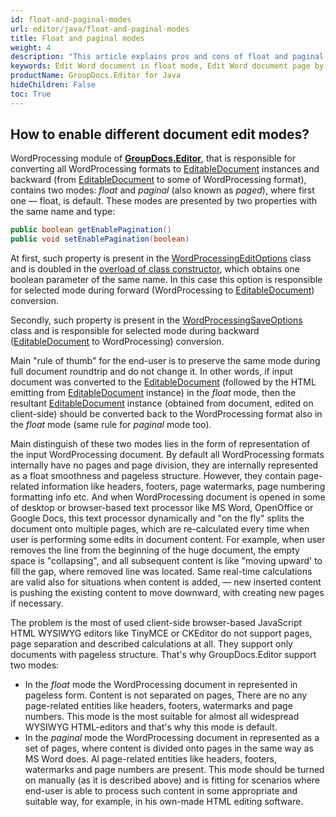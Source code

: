 ```yaml
---
id: float-and-paginal-modes
url: editor/java/float-and-paginal-modes
title: Float and paginal modes
weight: 4
description: "This article explains pros and cons of float and paginal document editing modes when edit Word documents with GroupDocs.Editor API."
keywords: Edit Word document in float mode, Edit Word document page by page, edit Word
productName: GroupDocs.Editor for Java
hideChildren: False
toc: True
---
```

## How to enable different document edit modes?
WordProcessing module of [**GroupDocs.Editor**](https://products.groupdocs.com/editor/java), that is responsible for converting all WordProcessing formats to [EditableDocument](https://apireference.groupdocs.com/editor/java/com.groupdocs.editor/editabledocument) instances and backward (from [EditableDocument](https://apireference.groupdocs.com/editor/java/com.groupdocs.editor/editabledocument) to some of WordProcessing format), contains two modes: *float* and *paginal* (also known as *paged*), where first one — float, is default. These modes are presented by two properties with the same name and type:

```java
public boolean getEnablePagination()
public void setEnablePagination(boolean)
```

At first, such property is present in the [WordProcessingEditOptions](https://apireference.groupdocs.com/editor/java/com.groupdocs.editor.options/wordprocessingeditoptions) class and is doubled in the [overload of class constructor](https://apireference.groupdocs.com/editor/java/com.groupdocs.editor.options/wordprocessingeditoptions/constructors/1), which obtains one boolean parameter of the same name. In this case this option is responsible for selected mode during forward (WordProcessing to [EditableDocument](https://apireference.groupdocs.com/editor/java/com.groupdocs.editor/editabledocument)) conversion.

Secondly, such property is present in the [WordProcessingSaveOptions](https://apireference.groupdocs.com/editor/java/com.groupdocs.editor.options/wordprocessingsaveoptions) class and is responsible for selected mode during backward ([EditableDocument](https://apireference.groupdocs.com/editor/java/com.groupdocs.editor/editabledocument) to WordProcessing) conversion.

Main "rule of thumb" for the end-user is to preserve the same mode during full document roundtrip and do not change it. In other words, if input document was converted to the [EditableDocument](https://apireference.groupdocs.com/editor/java/com.groupdocs.editor/editabledocument) (followed by the HTML emitting from [EditableDocument](https://apireference.groupdocs.com/editor/java/com.groupdocs.editor/editabledocument) instance) in the *float* mode, then the resultant [EditableDocument](https://apireference.groupdocs.com/editor/java/com.groupdocs.editor/editabledocument) instance (obtained from document, edited on client-side) should be converted back to the WordProcessing format also in the *float* mode (same rule for *paginal* mode too).

Main distinguish of these two modes lies in the form of representation of the input WordProcessing document. By default all WordProcessing formats internally have no pages and page division, they are internally represented as a float smoothness and pageless structure. However, they contain page-related information like headers, footers, page watermarks, page numbering formatting info etc. And when WordProcessing document is opened in some of desktop or browser-based text processor like MS Word, OpenOffice or Google Docs, this text processor dynamically and "on the fly" splits the document onto multiple pages, which are re-calculated every time when user is performing some edits in document content. For example, when user removes the line from the beginning of the huge document, the empty space is "collapsing", and all subsequent content is like "moving upward' to fill the gap, where removed line was located. Same real-time calculations are valid also for situations when content is added, — new inserted content is pushing the existing content to move downward, with creating new pages if necessary.

The problem is the most of used client-side browser-based JavaScript HTML WYSIWYG editors like TinyMCE or CKEditor do not support pages, page separation and described calculations at all. They support only documents with pageless structure. That's why GroupDocs.Editor support two modes:

* In the *float* mode the WordProcessing document in represented in pageless form. Content is not separated on pages, There are no any page-related entities like headers, footers, watermarks and page numbers. This mode is the most suitable for almost all widespread WYSIWYG HTML-editors and that's why this mode is default.
* In the *paginal* mode the WordProcessing document in represented as a set of pages, where content is divided onto pages in the same way as MS Word does. Al page-related entities like headers, footers, watermarks and page numbers are present. This mode should be turned on manually (as it is described above) and is fitting for scenarios where end-user is able to process such content in some appropriate and suitable way, for example, in his own-made HTML editing software.
<!---
### Paginal mode in PDF

Along with family of WordProcessing formats, GroupDocs.Editor support a PDF as one of output (resultant) formats. In other words, input WordProcessing may be opened, edited, but saved not only to the WordProcessing, but also to the PDF. Prior GroupDocs.Editor version 20.3 the *paginal* mode was accessed only for forward and backward WordProcessing conversions, and was not available for PDF. This means that there was no possibility to generate an output PDF in *paged* mode, regardless of [EnablePagination](https://apireference.groupdocs.com/editor/java/groupdocs.editor.options/wordprocessingeditoptions/properties/enablepagination) flag in the [WordProcessingEditOptions](https://apireference.groupdocs.com/editor/java/com.groupdocs.editor.options/wordprocessingeditoptions) class. In other words, even if input WordProcessing document was converted to [EditableDocument](https://apireference.groupdocs.com/editor/java/com.groupdocs.editor/editabledocument) in *paginal* mode, the output PDF will be generated in *float* mode.

Starting from GroupDocs.Editor version 20.4 these two conversion mode were added into the PDF processor. Now [PdfSaveOptions](https://apireference.groupdocs.com/editor/java/groupdocs.editor.options/pdfsaveoptions) class contains the same property — [EnablePagination](https://apireference.groupdocs.com/editor/java/groupdocs.editor.options/pdfsaveoptions/properties/enablepagination) boolean flag, which, like the same in WordProcessing, has `false` default value, which means *float* mode, when `true` value means *paginal* mode. If input WordProcessing document was converted to [EditableDocument](https://apireference.groupdocs.com/editor/java/com.groupdocs.editor/editabledocument) in *paginal* mode, the output PDF should be generated in *paginal* mode too, with enabled [EnablePagination](https://apireference.groupdocs.com/editor/java/groupdocs.editor.options/pdfsaveoptions/properties/enablepagination) flag.
--->

